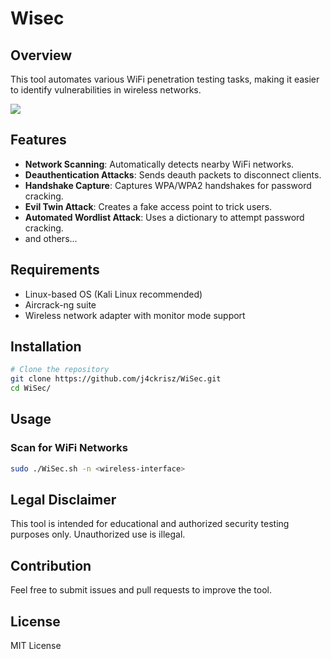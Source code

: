 # Wisec 

## Overview
This tool automates various WiFi penetration testing tasks, making it easier to identify vulnerabilities in wireless networks.

![](WiSec.png)

## Features
- **Network Scanning**: Automatically detects nearby WiFi networks.
- **Deauthentication Attacks**: Sends deauth packets to disconnect clients.
- **Handshake Capture**: Captures WPA/WPA2 handshakes for password cracking.
- **Evil Twin Attack**: Creates a fake access point to trick users.
- **Automated Wordlist Attack**: Uses a dictionary to attempt password cracking.
- and others...

## Requirements
- Linux-based OS (Kali Linux recommended)
- Aircrack-ng suite
- Wireless network adapter with monitor mode support

## Installation
```sh
# Clone the repository
git clone https://github.com/j4ckrisz/WiSec.git
cd WiSec/
```

## Usage
### Scan for WiFi Networks
```sh
sudo ./WiSec.sh -n <wireless-interface>
```

## Legal Disclaimer
This tool is intended for educational and authorized security testing purposes only. Unauthorized use is illegal.

## Contribution
Feel free to submit issues and pull requests to improve the tool.

## License
MIT License
